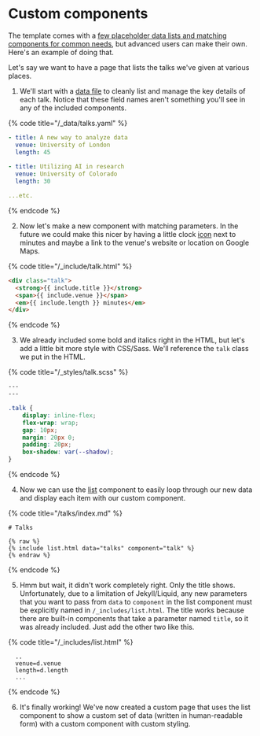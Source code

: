 # Custom components

The template comes with a [few placeholder data lists and matching components for common needs](../basics/repo-structure.md#data-and-components), but advanced users can make their own. Here's an example of doing that.

Let's say we want to have a page that lists the talks we've given at various places.

1. We'll start with a [data file](data-and-collections.md) to cleanly list and manage the key details of each talk. Notice that these field names aren't something you'll see in any of the included components.

{% code title="/_data/talks.yaml" %}
```yaml
- title: A new way to analyze data
  venue: University of London
  length: 45
  
- title: Utilizing AI in research
  venue: University of Colorado
  length: 30

...etc.
```
{% endcode %}

2. Now let's make a new component with matching parameters. In the future we could make this nicer by having a little clock [icon](../basics/components/icon.md) next to minutes and maybe a link to the venue's website or location on Google Maps.

{% code title="/_include/talk.html" %}
```html
<div class="talk">
  <strong>{{ include.title }}</strong>
  <span>{{ include.venue }}</span>
  <em>{{ include.length }} minutes</em>
</div>
```
{% endcode %}

3. We already included some bold and italics right in the HTML, but let's add a little bit more style with CSS/Sass. We'll reference the `talk` class we put in the HTML.

{% code title="/_styles/talk.scss" %}
```css
---
---

.talk {
    display: inline-flex;
    flex-wrap: wrap;
    gap: 10px;
    margin: 20px 0;
    padding: 20px;
    box-shadow: var(--shadow);
}
```
{% endcode %}

4. Now we can use the [list](../basics/components/list.md) component to easily loop through our new data and display each item with our custom component.

{% code title="/talks/index.md" %}
```liquid
# Talks

{% raw %}
{% include list.html data="talks" component="talk" %}
{% endraw %}
```
{% endcode %}

5. Hmm but wait, it didn't work completely right. Only the title shows. Unfortunately, due to a limitation of Jekyll/Liquid, any new parameters that you want to pass from `data` to `component` in the list component must be explicitly named in `/_includes/list.html`. The title works because there are built-in components that take a parameter named `title`, so it was already included. Just add the other two like this.

{% code title="/_includes/list.html" %}
```liquid
  ..
  venue=d.venue
  length=d.length
  ...
```
{% endcode %}

6. It's finally working! We've now created a custom page that uses the list component to show a custom set of data (written in human-readable form) with a custom component with custom styling.
